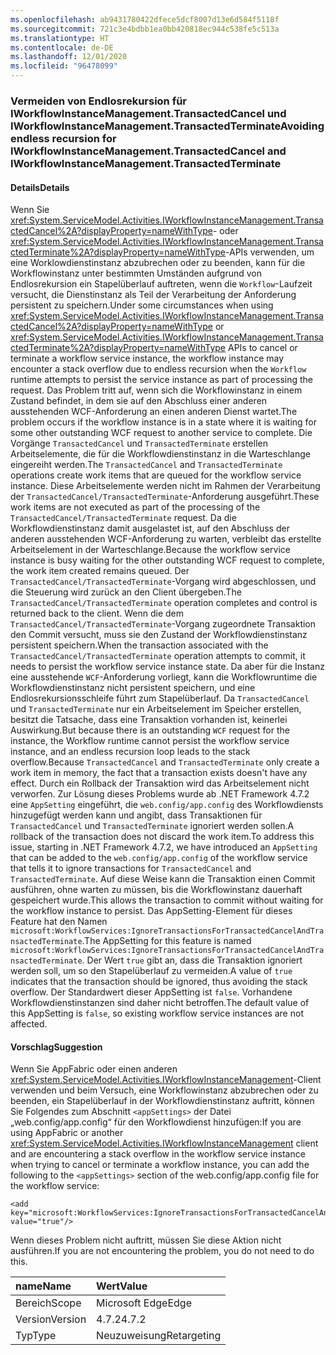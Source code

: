 ```yaml
---
ms.openlocfilehash: ab9431780422dfece5dcf8007d13e6d584f5118f
ms.sourcegitcommit: 721c3e4bdbb1ea0bb420818ec944c538fe5c513a
ms.translationtype: HT
ms.contentlocale: de-DE
ms.lasthandoff: 12/01/2020
ms.locfileid: "96478099"
---
```

### <a name="avoiding-endless-recursion-for-iworkflowinstancemanagementtransactedcancel-and-iworkflowinstancemanagementtransactedterminate"></a><span data-ttu-id="8b091-101">Vermeiden von Endlosrekursion für IWorkflowInstanceManagement.TransactedCancel und IWorkflowInstanceManagement.TransactedTerminate</span><span class="sxs-lookup"><span data-stu-id="8b091-101">Avoiding endless recursion for IWorkflowInstanceManagement.TransactedCancel and IWorkflowInstanceManagement.TransactedTerminate</span></span>

#### <a name="details"></a><span data-ttu-id="8b091-102">Details</span><span class="sxs-lookup"><span data-stu-id="8b091-102">Details</span></span>

<span data-ttu-id="8b091-103">Wenn Sie <xref:System.ServiceModel.Activities.IWorkflowInstanceManagement.TransactedCancel%2A?displayProperty=nameWithType>- oder <xref:System.ServiceModel.Activities.IWorkflowInstanceManagement.TransactedTerminate%2A?displayProperty=nameWithType>-APIs verwenden, um eine Worklowdienstinstanz abzubrechen oder zu beenden, kann für die Workflowinstanz unter bestimmten Umständen aufgrund von Endlosrekursion ein Stapelüberlauf auftreten, wenn die `Workflow`-Laufzeit versucht, die Dienstinstanz als Teil der Verarbeitung der Anforderung persistent zu speichern.</span><span class="sxs-lookup"><span data-stu-id="8b091-103">Under some circumstances when using <xref:System.ServiceModel.Activities.IWorkflowInstanceManagement.TransactedCancel%2A?displayProperty=nameWithType> or <xref:System.ServiceModel.Activities.IWorkflowInstanceManagement.TransactedTerminate%2A?displayProperty=nameWithType> APIs to cancel or terminate a workflow service instance, the workflow instance may encounter a stack overflow due to endless recursion when the `Workflow` runtime attempts to persist the service instance as part of processing the request.</span></span> <span data-ttu-id="8b091-104">Das Problem tritt auf, wenn sich die Workflowinstanz in einem Zustand befindet, in dem sie auf den Abschluss einer anderen ausstehenden WCF-Anforderung an einen anderen Dienst wartet.</span><span class="sxs-lookup"><span data-stu-id="8b091-104">The problem occurs if the workflow instance is in a state where it is waiting for some other outstanding WCF request to another service to complete.</span></span> <span data-ttu-id="8b091-105">Die Vorgänge `TransactedCancel` und `TransactedTerminate` erstellen Arbeitselemente, die für die Workflowdienstinstanz in die Warteschlange eingereiht werden.</span><span class="sxs-lookup"><span data-stu-id="8b091-105">The `TransactedCancel` and `TransactedTerminate` operations create work items that are queued for the workflow service instance.</span></span> <span data-ttu-id="8b091-106">Diese Arbeitselemente werden nicht im Rahmen der Verarbeitung der `TransactedCancel/TransactedTerminate`-Anforderung ausgeführt.</span><span class="sxs-lookup"><span data-stu-id="8b091-106">These work items are not executed as part of the processing of the `TransactedCancel/TransactedTerminate` request.</span></span> <span data-ttu-id="8b091-107">Da die Workflowdienstinstanz damit ausgelastet ist, auf den Abschluss der anderen ausstehenden WCF-Anforderung zu warten, verbleibt das erstellte Arbeitselement in der Warteschlange.</span><span class="sxs-lookup"><span data-stu-id="8b091-107">Because the workflow service instance is busy waiting for the other outstanding WCF request to complete, the work item created remains queued.</span></span> <span data-ttu-id="8b091-108">Der `TransactedCancel/TransactedTerminate`-Vorgang wird abgeschlossen, und die Steuerung wird zurück an den Client übergeben.</span><span class="sxs-lookup"><span data-stu-id="8b091-108">The `TransactedCancel/TransactedTerminate` operation completes and control is returned back to the client.</span></span> <span data-ttu-id="8b091-109">Wenn die dem `TransactedCancel/TransactedTerminate`-Vorgang zugeordnete Transaktion den Commit versucht, muss sie den Zustand der Workflowdienstinstanz persistent speichern.</span><span class="sxs-lookup"><span data-stu-id="8b091-109">When the transaction associated with the `TransactedCancel/TransactedTerminate` operation attempts to commit, it needs to persist the workflow service instance state.</span></span> <span data-ttu-id="8b091-110">Da aber für die Instanz eine ausstehende `WCF`-Anforderung vorliegt, kann die Workflowruntime die Workflowdienstinstanz nicht persistent speichern, und eine Endlosrekursionsschleife führt zum Stapelüberlauf. Da `TransactedCancel` und `TransactedTerminate` nur ein Arbeitselement im Speicher erstellen, besitzt die Tatsache, dass eine Transaktion vorhanden ist, keinerlei Auswirkung.</span><span class="sxs-lookup"><span data-stu-id="8b091-110">But because there is an outstanding `WCF` request for the instance, the Workflow runtime cannot persist the workflow service instance, and an endless recursion loop leads to the stack overflow.Because `TransactedCancel` and `TransactedTerminate` only create a work item in memory, the fact that a transaction exists doesn't have any effect.</span></span> <span data-ttu-id="8b091-111">Durch ein Rollback der Transaktion wird das Arbeitselement nicht verworfen. Zur Lösung dieses Problems wurde ab .NET Framework 4.7.2 eine `AppSetting` eingeführt, die `web.config/app.config` des Workflowdiensts hinzugefügt werden kann und angibt, dass Transaktionen für `TransactedCancel` und `TransactedTerminate` ignoriert werden sollen.</span><span class="sxs-lookup"><span data-stu-id="8b091-111">A rollback of the transaction does not discard the work item.To address this issue, starting in .NET Framework 4.7.2, we have introduced an `AppSetting` that can be added to the `web.config/app.config` of the workflow service that tells it to ignore transactions for `TransactedCancel` and `TransactedTerminate`.</span></span> <span data-ttu-id="8b091-112">Auf diese Weise kann die Transaktion einen Commit ausführen, ohne warten zu müssen, bis die Workflowinstanz dauerhaft gespeichert wurde.</span><span class="sxs-lookup"><span data-stu-id="8b091-112">This allows the transaction to commit without waiting for the workflow instance to persist.</span></span> <span data-ttu-id="8b091-113">Das AppSetting-Element für dieses Feature hat den Namen `microsoft:WorkflowServices:IgnoreTransactionsForTransactedCancelAndTransactedTerminate`.</span><span class="sxs-lookup"><span data-stu-id="8b091-113">The AppSetting for this feature is named `microsoft:WorkflowServices:IgnoreTransactionsForTransactedCancelAndTransactedTerminate`.</span></span> <span data-ttu-id="8b091-114">Der Wert `true` gibt an, dass die Transaktion ignoriert werden soll, um so den Stapelüberlauf zu vermeiden.</span><span class="sxs-lookup"><span data-stu-id="8b091-114">A value of `true` indicates that the transaction should be ignored, thus avoiding the stack overflow.</span></span> <span data-ttu-id="8b091-115">Der Standardwert dieser AppSetting ist `false`. Vorhandene Workflowdienstinstanzen sind daher nicht betroffen.</span><span class="sxs-lookup"><span data-stu-id="8b091-115">The default value of this AppSetting is `false`, so existing workflow service instances are not affected.</span></span>

#### <a name="suggestion"></a><span data-ttu-id="8b091-116">Vorschlag</span><span class="sxs-lookup"><span data-stu-id="8b091-116">Suggestion</span></span>

<span data-ttu-id="8b091-117">Wenn Sie AppFabric oder einen anderen <xref:System.ServiceModel.Activities.IWorkflowInstanceManagement>-Client verwenden und beim Versuch, eine Workflowinstanz abzubrechen oder zu beenden, ein Stapelüberlauf in der Workflowdienstinstanz auftritt, können Sie Folgendes zum Abschnitt `<appSettings>` der Datei „web.config/app.config“ für den Workflowdienst hinzufügen:</span><span class="sxs-lookup"><span data-stu-id="8b091-117">If you are using AppFabric or another <xref:System.ServiceModel.Activities.IWorkflowInstanceManagement> client and are encountering a stack overflow in the workflow service instance when trying to cancel or terminate a workflow instance, you can add the following to the `<appSettings>` section of the web.config/app.config file for the workflow service:</span></span>

<pre><code class="lang-xml">&lt;add key=&quot;microsoft:WorkflowServices:IgnoreTransactionsForTransactedCancelAndTransactedTerminate&quot; value=&quot;true&quot;/&gt;&#13;&#10;</code></pre>

<span data-ttu-id="8b091-118">Wenn dieses Problem nicht auftritt, müssen Sie diese Aktion nicht ausführen.</span><span class="sxs-lookup"><span data-stu-id="8b091-118">If you are not encountering the problem, you do not need to do this.</span></span>

| <span data-ttu-id="8b091-119">name</span><span class="sxs-lookup"><span data-stu-id="8b091-119">Name</span></span>    | <span data-ttu-id="8b091-120">Wert</span><span class="sxs-lookup"><span data-stu-id="8b091-120">Value</span></span>       |
|:--------|:------------|
| <span data-ttu-id="8b091-121">Bereich</span><span class="sxs-lookup"><span data-stu-id="8b091-121">Scope</span></span>   | <span data-ttu-id="8b091-122">Microsoft Edge</span><span class="sxs-lookup"><span data-stu-id="8b091-122">Edge</span></span>        |
| <span data-ttu-id="8b091-123">Version</span><span class="sxs-lookup"><span data-stu-id="8b091-123">Version</span></span> | <span data-ttu-id="8b091-124">4.7.2</span><span class="sxs-lookup"><span data-stu-id="8b091-124">4.7.2</span></span>       |
| <span data-ttu-id="8b091-125">Typ</span><span class="sxs-lookup"><span data-stu-id="8b091-125">Type</span></span>    | <span data-ttu-id="8b091-126">Neuzuweisung</span><span class="sxs-lookup"><span data-stu-id="8b091-126">Retargeting</span></span> |
